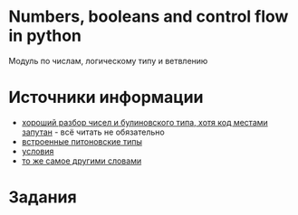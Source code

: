 # Numbers, booleans and control flow in python
Модуль по числам, логическому типу и ветвлению


# Источники информации
* [хороший разбор чисел и булиновского типа, хотя код местами запутан](https://en.wikiversity.org/wiki/Python_Concepts/Numbers) - всё читать не обязательно
* [встроенные питоновские типы](https://docs.python.org/3/library/stdtypes.html)
* [условия](https://www.w3schools.com/python/python_conditions.asp)
* [то же самое другими словами](https://realpython.com/python-conditional-statements/#conditional-expressions-pythons-ternary-operator)


# Задания

